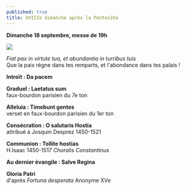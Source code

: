 ```yaml
---
published: true
title: XVIIIe dimanche après la Pentecôte
---
```

**Dimanche 18 septembre, messe de 19h**  

![]({{site.baseurl}}/images/Da%20pacem.jpg)


*Fiat pax in virtute tua, et abundantia in turribus tuis*  
Que la paix règne dans tes remparts, et l'abondance dans tes palais !

**Introït : Da pacem**

**Graduel : Laetatus sum**  
faux-bourdon parisien du 7e ton

**Alleluia : Timebunt gentes**  
verset en faux-bourdon parisien du 1er ton

**Consécration : O salutaris Hostia**  
attribué à Josquin Desprez 1450-1521

**Communion : Tollite hostias**  
H.Isaac 1450-1517 *Choralis Constantinus*

**Au dernier évangile : Salve Regina**

**Gloria Patri**  
d'après *Fortuna desperata* Anonyme XVe
